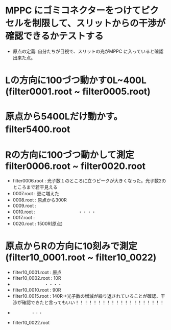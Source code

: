 # MPPC にゴミコネクターをつけてピクセルを制限して、スリットからの干渉が確認できるかテストする
- 原点の定義: 自分たちが目視で、スリットの光がMPPC に入っていると確認出来た点。
# Lの方向に100づつ動かす0L~400L (filter0001.root ~ filter0005.root)
# 原点から5400Lだけ動かす。filter5400.root　

# Rの方向に100づつ動かして測定 filter0006.root ~ filter0020.root
- filter0006.root : 光子数１のところに立つピークが大きくなった。光子数2のところまで若干見える
- 0007.root : 更に増えた
- 0008.root : 原点から300R 
- 0009.root : 
- 0010.root : 　　
 　　　　　　　・・・・
- 0017.root : 
- 0020.root : 1500R(原点)

# 原点からRの方向に10刻みで測定 (filter10_0001.root ~ filter10_0022)
- filter10_0001.root : 原点
- filter10_0002.root : 10R
- 　　　　　　　・・・・
- filter10_0010.root : 90R
- filter10_0015.root : 140R→光子数の増減が繰り返されていることが確認、干渉が確認できたと言ってもいい！！！！！！！！！！！！！！！！！！！！
-             ・・・
- filter10_0022.root
